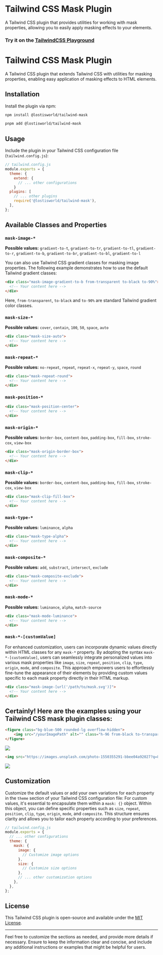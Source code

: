 # Tailwind CSS Mask Plugin
A Tailwind CSS plugin that provides utilities for working with mask properties, allowing you to easily apply masking effects to your elements.

### Try it on the [TailwindCSS Playground](https://play.tailwindcss.com/sRf6nKJ5Qw)





# Tailwind CSS Mask Plugin

A Tailwind CSS plugin that extends Tailwind CSS with utilities for masking properties, enabling easy application of masking effects to HTML elements.

## Installation

Install the plugin via npm:

```bash
npm install @lostisworld/tailwind-mask
```
```bash
pnpm add @lostisworld/tailwind-mask
```

## Usage

Include the plugin in your Tailwind CSS configuration file (`tailwind.config.js`):

```javascript
// tailwind.config.js
module.exports = {
  theme: {
    extend: {
      // ... other configurations
    }
  plugins: [
    // ... other plugins
    require('@lostisworld/tailwind-mask'),
  ],
};
```

## Available Classes and Properties


### `mask-image-*`
**Possible values:** `gradient-to-t`, `gradient-to-tr`, `gradient-to-tl`, `gradient-to-r`, `gradient-to-b`, `gradient-to-br`, `gradient-to-bl`, `gradient-to-l`

You can also use Tailwind CSS gradient classes for masking image properties. The following example demonstrates how to use the default Tailwind gradient classes:

```html
<div class="mask-image-gradient-to-b from-transparent to-black to-90%">
  <!-- Your content here -->
</div>
```
Here, `from-transparent`, `to-black` and `to-90%` are standard Tailwind gradient color classes.

### `mask-size-*`
**Possible values:** `cover`, `contain`, `100`, `50`, `space`, `auto`

```html
<div class="mask-size-auto">
  <!-- Your content here -->
</div>
```

### `mask-repeat-*`
**Possible values:** `no-repeat`, `repeat`, `repeat-x`, `repeat-y`, `space`, `round`

```html
<div class="mask-repeat-round">
  <!-- Your content here -->
</div>
```

### `mask-position-*`

```html
<div class="mask-position-center">
  <!-- Your content here -->
</div>
```

### `mask-origin-*`
**Possible values:** `border-box`, `content-box`, `padding-box`, `fill-box`, `stroke-cox`, `view-box`

```html
<div class="mask-origin-border-box">
  <!-- Your content here -->
</div>
```

### `mask-clip-*`
**Possible values:** `border-box`, `content-box`, `padding-box`, `fill-box`, `stroke-cox`, `view-box`

```html
<div class="mask-clip-fill-box">
  <!-- Your content here -->
</div>
```

### `mask-type-*`
**Possible values:** `luminance`, `alpha`

```html
<div class="mask-type-alpha">
  <!-- Your content here -->
</div>
```

### `mask-composite-*`
**Possible values:** `add`, `substract`, `intersect`, `exclude`

```html
<div class="mask-composite-exclude">
  <!-- Your content here -->
</div>
```

### `mask-mode-*`
**Possible values:** `luminance`, `alpha`, `match-source`

```html
<div class="mask-mode-luminance">
  <!-- Your content here -->
</div>
```

### `mask-*-[customValue]`

For enhanced customization, users can incorporate dynamic values directly within HTML classes for any `mask-*` property. By adopting the syntax `mask-*-[customValue]`, users can seamlessly integrate personalized values into various mask properties like `image`, `size`, `repeat`, `position`, `clip`, `type`, `origin`, `mode`, and `composite`. This approach empowers users to effortlessly fine-tune the appearance of their elements by providing custom values specific to each mask property directly in their HTML markup.


```html
<div class="mask-image-[url('/path/to/mask.svg')]">
  <!-- Your content here -->
</div>
```

## Certainly! Here are the examples using your Tailwind CSS mask plugin classes:
```html
<figure class="bg-blue-500 rounded-lg overflow-hidden">
    <img src="/yourImagePath" alt="" class="h-96 from-black to-transparent to-90% mask-image-gradient-to-b" />
</figure>
```

![](./images/image-gradient.jpg)

```html
<img src="https://images.unsplash.com/photo-1550355291-bbee04a92027?q=80&w=2536&auto=format&fit=crop&ixlib=rb-4.0.3&ixid=M3wxMjA3fDB8MHxwaG90by1wYWdlfHx8fGVufDB8fHx8fA%3D%3D" alt="" class="h-96 w-96 object-cover mask-image-[url(shapePath.svg)]" />
```

![](./images/image-shape.jpg)

## Customization
Customize the default values or add your own variations for each property in the `theme` section of your Tailwind CSS configuration file:
For custom values, it's essential to encapsulate them within a `mask: {}` object. Within this object, you can define specific properties such as `size`, `repeat`, `position`, `clip`, `type`, `origin`, `mode`, and `composite`. This structure ensures clarity and allows you to tailor each property according to your preferences.

```javascript
// tailwind.config.js
module.exports = {
  // ... other configurations
  theme: {
    mask: {
      image: {
        // Customize image options
      },
      size: {
        // Customize size options
      },
      // ... other customization options
    },
  },
};
```

## License

This Tailwind CSS plugin is open-source and available under the [MIT License](LICENSE).

---

Feel free to customize the sections as needed, and provide more details if necessary. Ensure to keep the information clear and concise, and include any additional instructions or examples that might be helpful for users.